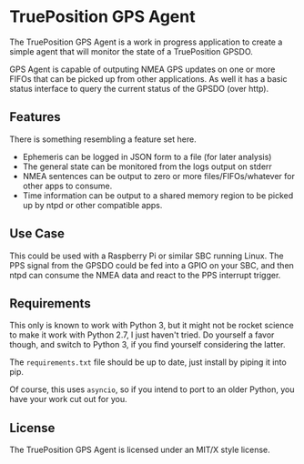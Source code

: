 # TruePosition GPS Agent

The TruePosition GPS Agent is a work in progress application to create a simple
agent that will monitor the state of a TruePosition GPSDO.

GPS Agent is capable of outputing NMEA GPS updates on one or more FIFOs that can
be picked up from other applications. As well it has a basic status interface to
query the current status of the GPSDO (over http).

## Features

There is something resembling a feature set here.

 * Ephemeris can be logged in JSON form to a file (for later analysis)
 * The general state can be monitored from the logs output on stderr
 * NMEA sentences can be output to zero or more files/FIFOs/whatever for other
   apps to consume.
 * Time information can be output to a shared memory region to be picked up
   by ntpd or other compatible apps.

## Use Case

This could be used with a Raspberry Pi or similar SBC running Linux. The PPS
signal from the GPSDO could be fed into a GPIO on your SBC, and then ntpd can
consume the NMEA data and react to the PPS interrupt trigger.

## Requirements

This only is known to work with Python 3, but it might not be rocket science
to make it work with Python 2.7, I just haven't tried. Do yourself a favor
though, and switch to Python 3, if you find yourself considering the latter.

The `requirements.txt` file should be up to date, just install by piping it
into pip.

Of course, this uses `asyncio`, so if you intend to port to an older Python,
you have your work cut out for you.

## License

The TruePosition GPS Agent is licensed under an MIT/X style license.

